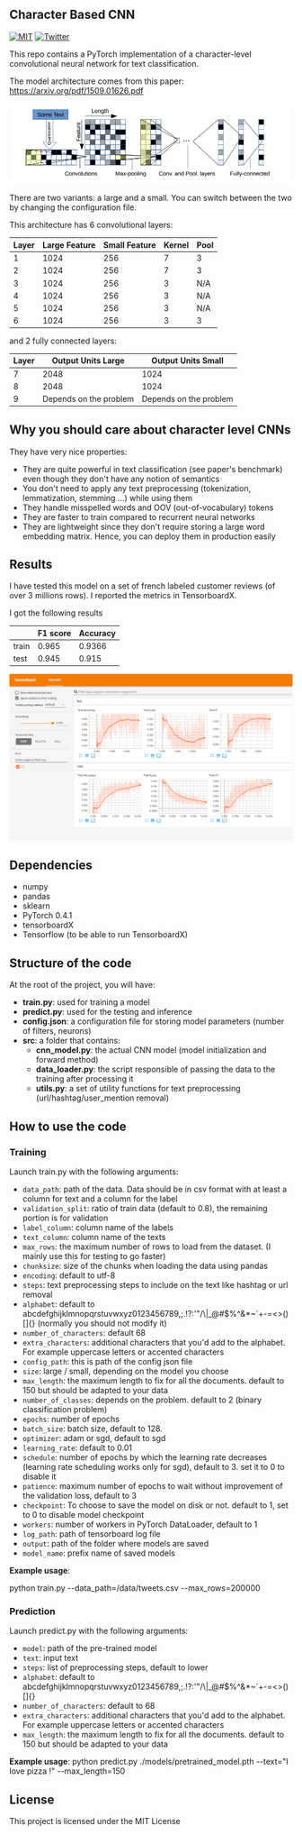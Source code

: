 ## Character Based CNN

[![MIT](https://img.shields.io/badge/license-MIT-5eba00.svg)](https://github.com/ahmedbesbes/character-based-cnn/blob/master/LICENSE)
[![Twitter](https://img.shields.io/twitter/follow/ahmed_besbes_.svg?label=Follow&style=social)](https://twitter.com/ahmed_besbes_)

This repo contains a PyTorch implementation of a character-level convolutional neural network for text classification.

The model architecture comes from this paper: https://arxiv.org/pdf/1509.01626.pdf

![Network architecture](plots/character_cnn.png)

There are two variants: a large and a small. You can switch between the two by changing the configuration file.

This architecture has 6 convolutional layers:

|Layer|Large Feature|Small Feature|Kernel|Pool|
|-|-|-|-|-|
|1|1024|256|7|3|
|2|1024|256|7|3|
|3|1024|256|3|N/A|
|4|1024|256|3|N/A|
|5|1024|256|3|N/A|
|6|1024|256|3|3|

and 2 fully connected layers:

|Layer|Output Units Large|Output Units Small|
|-|-|-|
|7|2048|1024|
|8|2048|1024|
|9|Depends on the problem|Depends on the problem|


## Why you should care about character level CNNs

They have very nice properties:

- They are quite powerful in text classification (see paper's benchmark) even though they don't have any notion of semantics
- You don't need to apply any text preprocessing (tokenization, lemmatization, stemming ...) while using them
- They handle misspelled words and OOV (out-of-vocabulary) tokens
- They are faster to train compared to recurrent neural networks
- They are lightweight since they don't require storing a large word embedding matrix. Hence, you can deploy them in production easily

## Results

I have tested this model on a set of french labeled customer reviews (of over 3 millions rows). I reported the metrics in TensorboardX. 

I got the following results

||F1 score|Accuracy|
|-|-|-|
|train|0.965|0.9366|
|test|0.945|0.915|

![Training metrics](plots/training_metrics.PNG)

## Dependencies

- numpy 
- pandas
- sklearn
- PyTorch 0.4.1
- tensorboardX
- Tensorflow (to be able to run TensorboardX)

## Structure of the code

At the root of the project, you will have:

- **train.py**: used for training a model
- **predict.py**: used for the testing and inference
- **config.json**: a configuration file for storing model parameters (number of filters, neurons)
- **src**: a folder that contains:
  - **cnn_model.py**: the actual CNN model (model initialization and forward method)
  - **data_loader.py**: the script responsible of passing the data to the training after processing it
  - **utils.py**: a set of utility functions for text preprocessing (url/hashtag/user_mention removal)

## How to use the code

### Training

Launch train.py with the following arguments:

- `data_path`: path of the data. Data should be in csv format with at least a column for text and a column for the label
- `validation_split`: ratio of train data (default to 0.8), the remaining portion is for validation
- `label_column`: column name of the labels
- `text_column`: column name of the texts 
- `max_rows`: the maximum number of rows to load from the dataset. (I mainly use this for testing to go faster)
- `chunksize`: size of the chunks when loading the data using pandas
- `encoding`: default to utf-8
- `steps`: text preprocessing steps to include on the text like hashtag or url removal
- `alphabet`: default to abcdefghijklmnopqrstuvwxyz0123456789,;.!?:'\"/\\|_@#$%^&*~\`+-=<>()[]{} (normally you should not modify it)
- `number_of_characters`: default 68
- `extra_characters`: additional characters that you'd add to the alphabet. For example uppercase letters or accented characters
- `config_path`: this is path of the config json file
- `size`: large / small, depending on the model you choose
- `max_length`: the maximum length to fix for all the documents. default to 150 but should be adapted to your data
- `number_of_classes`: depends on the problem. default to 2 (binary classification problem)
- `epochs`: number of epochs 
- `batch_size`: batch size, default to 128.
- `optimizer`: adam or sgd, default to sgd
- `learning_rate`: default to 0.01
- `schedule`: number of epochs by which the learning rate decreases (learning rate scheduling works only for sgd), default to 3. set it to 0 to disable it
- `patience`: maximum number of epochs to wait without improvement of the validation loss, default to 3
- `checkpoint`: To choose to save the model on disk or not. default to 1, set to 0 to disable model checkpoint
- `workers`: number of workers in PyTorch DataLoader, default to 1
- `log_path`: path of tensorboard log file
- `output`: path of the folder where models are saved
- `model_name`: prefix name of saved models

**Example usage**:

python train.py --data_path=/data/tweets.csv --max_rows=200000

### Prediction

Launch predict.py with the following arguments:

- `model`: path of the pre-trained model
- `text`: input text
- `steps`: list of preprocessing steps, default to lower
- `alphabet`: default to abcdefghijklmnopqrstuvwxyz0123456789,;.!?:'\"/\\|_@#$%^&*~\`+-=<>()[]{}
- `number_of_characters`: default to 68
- `extra_characters`: additional characters that you'd add to the alphabet. For example uppercase letters or accented characters
- `max_length`: the maximum length to fix for all the documents. default to 150 but should be adapted to your data

**Example usage**:
python predict.py ./models/pretrained_model.pth --text="I love pizza !" --max_length=150



## License

This project is licensed under the MIT License
